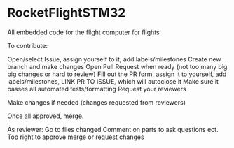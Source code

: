 # RocketFlightSTM32
All embedded code for the flight computer for flights

To contribute:

Open/select Issue, assign yourself to it, add labels/milestones
Create new branch and make changes 
Open Pull Request when ready (not too many big big changes or hard to review)
Fill out the PR form, assign it to yourself, add labels/milestones, LINK PR TO ISSUE, which will autoclose it
Make sure it passes all automated tests/formatting
Request your reviewers

Make changes if needed (changes requested from reviewers)

Once all approved, merge.


As reviewer:
Go to files changed
Comment on parts to ask questions ect.
Top right to approve merge or request changes